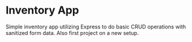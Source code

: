 # Inventory App

Simple inventory app utilizing Express to do basic CRUD operations with sanitized form data. Also first project on a new setup.
